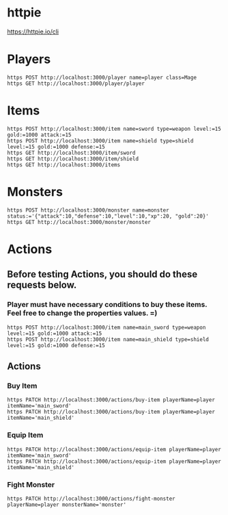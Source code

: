 # httpie
https://httpie.io/cli

# Players
```
https POST http://localhost:3000/player name=player class=Mage
https GET http://localhost:3000/player/player
```

# Items
```
https POST http://localhost:3000/item name=sword type=weapon level:=15 gold:=1000 attack:=15
https POST http://localhost:3000/item name=shield type=shield level:=15 gold:=1000 defense:=15
https GET http://localhost:3000/item/sword
https GET http://localhost:3000/item/shield
https GET http://localhost:3000/items
```

# Monsters
```
https POST http://localhost:3000/monster name=monster status:='{"attack":10,"defense":10,"level":10,"xp":20, "gold":20}'
https GET http://localhost:3000/monster/monster
```

# Actions
## Before testing Actions, you should do these requests below.
### Player must have necessary conditions to buy these items. Feel free to change the properties values. =)
```
https POST http://localhost:3000/item name=main_sword type=weapon level:=15 gold:=1000 attack:=15
https POST http://localhost:3000/item name=main_shield type=shield level:=15 gold:=1000 defense:=15
```

## Actions
### Buy Item
```
https PATCH http://localhost:3000/actions/buy-item playerName=player itemName='main_sword'
https PATCH http://localhost:3000/actions/buy-item playerName=player itemName='main_shield'
```

### Equip Item
```
https PATCH http://localhost:3000/actions/equip-item playerName=player itemName='main_sword'
https PATCH http://localhost:3000/actions/equip-item playerName=player itemName='main_shield'
```

### Fight Monster
```
https PATCH http://localhost:3000/actions/fight-monster playerName=player monsterName='monster'
```
